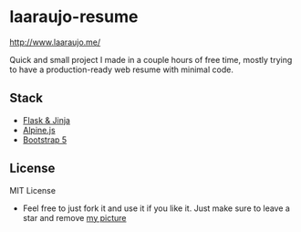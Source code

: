 # laaraujo-resume

http://www.laaraujo.me/

Quick and small project I made in a couple hours of free time, mostly trying to have a production-ready web resume with minimal code.

## Stack

* [Flask & Jinja](https://flask.palletsprojects.com/en/2.0.x/)
* [Alpine.js](https://alpinejs.dev/)
* [Bootstrap 5](https://getbootstrap.com/)

## License

MIT License

* Feel free to just fork it and use it if you like it. Just make sure to leave a star and remove [my picture](/src/static/img/chilling_with_cats.jpg)
